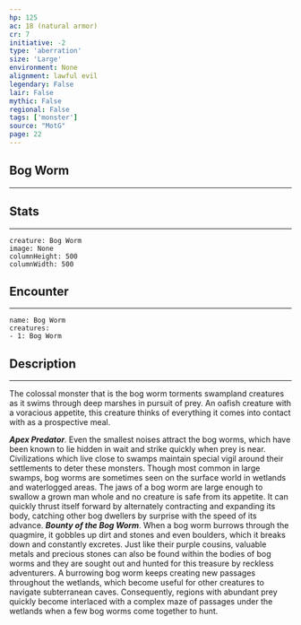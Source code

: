 ```yaml
---
hp: 125
ac: 18 (natural armor)
cr: 7
initiative: -2
type: 'aberration'    
size: 'Large'
environment: None
alignment: lawful evil
legendary: False
lair: False
mythic: False
regional: False
tags: ['monster']
source: "MotG"
page: 22
---
```


## Bog Worm
---



## Stats
---

```statblock
creature: Bog Worm
image: None
columnHeight: 500
columnWidth: 500
```

## Encounter
---

```encounter-table
name: Bog Worm
creatures:
- 1: Bog Worm
```

## Description
---
The colossal monster that is the bog worm torments swampland creatures as it swims through deep marshes in pursuit of prey. An oafish creature with a voracious appetite, this creature thinks of everything it comes into contact with as a prospective meal.

**_Apex Predator_**. Even the smallest noises attract the bog worms, which have been known to lie hidden in wait and strike quickly when prey is near. Civilizations which live close to swamps maintain special vigil around their settlements to deter these monsters. Though most common in large swamps, bog worms are sometimes seen on the surface world in wetlands and waterlogged areas. The jaws of a bog worm are large enough to swallow a grown man whole and no creature is safe from its appetite. It can quickly thrust itself forward by alternately contracting and expanding its body, catching other bog dwellers by surprise with the speed of its advance.
**_Bounty of the Bog Worm_**. When a bog worm burrows through the quagmire, it gobbles up dirt and stones and even boulders, which it breaks down and constantly excretes. Just like their purple cousins, valuable metals and precious stones can also be found within the bodies of bog worms and they are sought out and hunted for this treasure by reckless adventurers. A burrowing bog worm keeps creating new passages throughout the wetlands, which become useful for other creatures to navigate subterranean caves. Consequently, regions with abundant prey quickly become interlaced with a complex maze of passages under the wetlands when a few bog worms come together to hunt.




